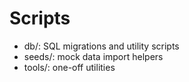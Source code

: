 # Scripts

- db/: SQL migrations and utility scripts
- seeds/: mock data import helpers
- tools/: one-off utilities


